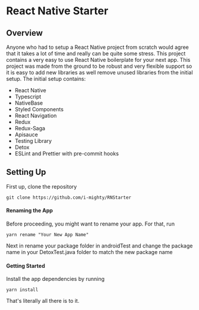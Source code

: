# React Native Starter

## Overview

Anyone who had to setup a React Native project from scratch would agree that it takes a lot of time and really can be quite some stress. This project contains a very easy to use React Native boilerplate for your next app. This project was made from the ground to be robust and very flexible support so it is easy to add new libraries as well remove unused libraries from the initial setup. The initial setup contains: 

- React Native
- Typescript
- NativeBase
- Styled Components
- React Navigation
- Redux
- Redux-Saga
- Apisauce
- Testing Library
- Detox
- ESLint and Prettier with pre-commit hooks

## Setting Up

First up, clone the repository

`git clone https://github.com/i-mighty/RNStarter`

#### Renaming the App

Before proceeding, you might want to rename your app. For that, run

`yarn rename "Your New App Name"`

Next in rename your package folder in androidTest  and change the package name in your DetoxTest.java folder to match the new package name

#### Getting Started 

Install the app dependencies by running 

`yarn install`

That's literally all there is to it.